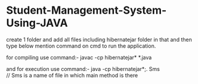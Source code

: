 # Student-Management-System-Using-JAVA

create 1 folder and add all files including hibernatejar folder in that and then type below mention command on cmd to run the application.

for compiling use command:- javac -cp hibernatejar\* *.java

and for execution use command:- java -cp hibernatejar\*;. Sms  
// Sms is a name of file in which main method is there
